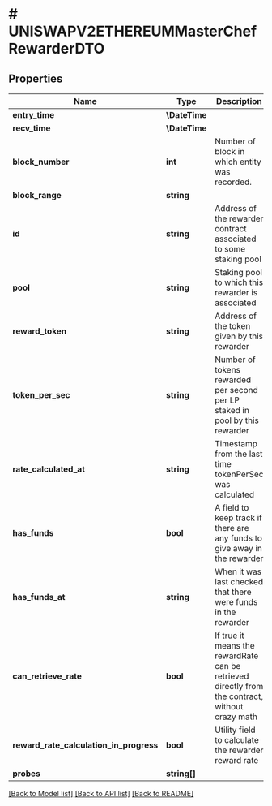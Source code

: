 # # UNISWAPV2ETHEREUMMasterChefRewarderDTO

## Properties

Name | Type | Description | Notes
------------ | ------------- | ------------- | -------------
**entry_time** | **\DateTime** |  | [optional]
**recv_time** | **\DateTime** |  | [optional]
**block_number** | **int** | Number of block in which entity was recorded. | [optional]
**block_range** | **string** |  | [optional]
**id** | **string** | Address of the rewarder contract associated to some staking pool | [optional]
**pool** | **string** | Staking pool to which this rewarder is associated | [optional]
**reward_token** | **string** | Address of the token given by this rewarder | [optional]
**token_per_sec** | **string** | Number of tokens rewarded per second per LP staked in pool by this rewarder | [optional]
**rate_calculated_at** | **string** | Timestamp from the last time tokenPerSec was calculated | [optional]
**has_funds** | **bool** | A field to keep track if there are any funds to give away in the rewarder | [optional]
**has_funds_at** | **string** | When it was last checked that there were funds in the rewarder | [optional]
**can_retrieve_rate** | **bool** | If true it means the rewardRate can be retrieved directly from the contract, without crazy math | [optional]
**reward_rate_calculation_in_progress** | **bool** | Utility field to calculate the rewarder reward rate | [optional]
**probes** | **string[]** |  | [optional]

[[Back to Model list]](../../README.md#models) [[Back to API list]](../../README.md#endpoints) [[Back to README]](../../README.md)
